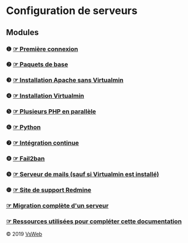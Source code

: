 Configuration de serveurs
==
Modules
-
### &#10102; [&#9758; Première connexion](modules/LOGIN.md)
### &#10103; [&#9758; Paquets de base](modules/SYSTEM.md)
### &#10104; [&#9758; Installation Apache sans Virtualmin](modules/APACHE.md)
### &#10105; [&#9758; Installation Virtualmin](modules/VIRTUALMIN.md)
### &#10106; [&#9758; Plusieurs PHP en parallèle](modules/PHP.md)
### &#10107; [&#9758; Python](modules/PYTHON.md)
### &#10108; [&#9758; Intégration continue](modules/JENKINS.md)
### &#10109; [&#9758; Fail2ban](modules/FAIL2BAN.md)
### &#10110; [&#9758; Serveur de mails (sauf si Virtualmin est installé)](modules/MAIL.md)
### &#10111; [&#9758; Site de support Redmine](modules/REDMINE.md)
### [&#9758; Migration complète d'un serveur](modules/MIGRATE.md)
### [&#9758; Ressources utilisées pour compléter cette documentation](modules/SOURCES.md)
&copy; 2019 [VsWeb](https://vsweb.be) 
